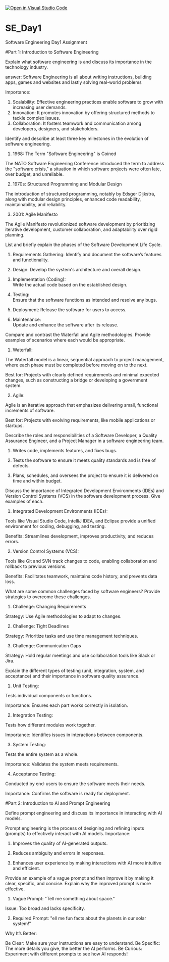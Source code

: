 [![Open in Visual Studio Code](https://classroom.github.com/assets/open-in-vscode-2e0aaae1b6195c2367325f4f02e2d04e9abb55f0b24a779b69b11b9e10269abc.svg)](https://classroom.github.com/online_ide?assignment_repo_id=18324912&assignment_repo_type=AssignmentRepo)
# SE_Day1
Software Engineering Day1 Assignment

#Part 1: Introduction to Software Engineering

Explain what software engineering is and discuss its importance in the technology industry.

answer: Software Engineering is all about writing instructions, building apps, games and websites and lastly solving real-world problems

Importance:

1. Scalability: Effective engineering practices enable software to grow with increasing user demands.
2. Innovation: It promotes innovation by offering structured methods to tackle complex issues.
3. Collaboration: It fosters teamwork and communication among developers, designers, and stakeholders.


Identify and describe at least three key milestones in the evolution of software engineering.

1. 1968: The Term "Software Engineering" is Coined

The NATO Software Engineering Conference introduced the term to address the "software crisis," a situation in which software projects were often late, over budget, and unreliable.

2. 1970s: Structured Programming and Modular Design

The introduction of structured programming, notably by Edsger Dijkstra, along with modular design principles, enhanced code readability, maintainability, and reliability.

3. 2001: Agile Manifesto

The Agile Manifesto revolutionized software development by prioritizing iterative development, customer collaboration, and adaptability over rigid planning.

List and briefly explain the phases of the Software Development Life Cycle.

1. Requirements Gathering:
Identify and document the software’s features and functionality.

2. Design:
Develop the system's architecture and overall design.

3. Implementation (Coding):  
Write the actual code based on the established design.

4. Testing:  
Ensure that the software functions as intended and resolve any bugs.

5. Deployment:
Release the software for users to access.

6. Maintenance:  
Update and enhance the software after its release.

Compare and contrast the Waterfall and Agile methodologies. Provide examples of scenarios where each would be appropriate.

1. Waterfall:

The Waterfall model is a linear, sequential approach to project management, where each phase must be completed before moving on to the next.

Best for: Projects with clearly defined requirements and minimal expected changes, such as constructing a bridge or developing a government system.

2. Agile:

Agile is an iterative approach that emphasizes delivering small, functional increments of software.

Best for: Projects with evolving requirements, like mobile applications or startups.


Describe the roles and responsibilities of a Software Developer, a Quality Assurance Engineer, and a Project Manager in a software engineering team.

1. Writes code, implements features, and fixes bugs.

2. Tests the software to ensure it meets quality standards and is free of defects.

3. Plans, schedules, and oversees the project to ensure it is delivered on time and within budget.

Discuss the importance of Integrated Development Environments (IDEs) and Version Control Systems (VCS) in the software development process. Give examples of each.

1. Integrated Development Environments (IDEs):

Tools like Visual Studio Code, IntelliJ IDEA, and Eclipse provide a unified environment for coding, debugging, and testing.

Benefits: Streamlines development, improves productivity, and reduces errors.

2. Version Control Systems (VCS):

Tools like Git and SVN track changes to code, enabling collaboration and rollback to previous versions.

Benefits: Facilitates teamwork, maintains code history, and prevents data loss.


What are some common challenges faced by software engineers? Provide strategies to overcome these challenges.

1. Challenge: Changing Requirements

Strategy: Use Agile methodologies to adapt to changes.

2. Challenge: Tight Deadlines

Strategy: Prioritize tasks and use time management techniques.

3. Challenge: Communication Gaps

Strategy: Hold regular meetings and use collaboration tools like Slack or Jira.

Explain the different types of testing (unit, integration, system, and acceptance) and their importance in software quality assurance.

1. Unit Testing:

Tests individual components or functions.

Importance: Ensures each part works correctly in isolation.

2. Integration Testing:

Tests how different modules work together.

Importance: Identifies issues in interactions between components.

3. System Testing:

Tests the entire system as a whole.

Importance: Validates the system meets requirements.

4. Acceptance Testing:

Conducted by end-users to ensure the software meets their needs.

Importance: Confirms the software is ready for deployment.


#Part 2: Introduction to AI and Prompt Engineering


Define prompt engineering and discuss its importance in interacting with AI models.

Prompt engineering is the process of designing and refining inputs (prompts) to effectively interact with AI models.
       Importance:

1. Improves the quality of AI-generated outputs.

2. Reduces ambiguity and errors in responses.

3. Enhances user experience by making interactions with AI more intuitive and efficient.


Provide an example of a vague prompt and then improve it by making it clear, specific, and concise. Explain why the improved prompt is more effective.

1. Vague Prompt:
"Tell me something about space."

Issue: Too broad and lacks specificity.

2. Required Prompt:
"ell me fun facts about the planets in our solar system!"

Why It’s Better:

Be Clear: Make sure your instructions are easy to understand.
Be Specific: The more details you give, the better the AI performs.
Be Curious: Experiment with different prompts to see how AI responds!
